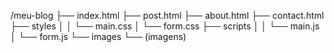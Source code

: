 /meu-blog
  ├── index.html
  ├── post.html
  ├── about.html
  ├── contact.html
  ├── styles
  │    │ └── main.css
  │    └── form.css
  ├── scripts
  │    │ └── main.js
  │    └── form.js
  └── images
        └── (imagens)